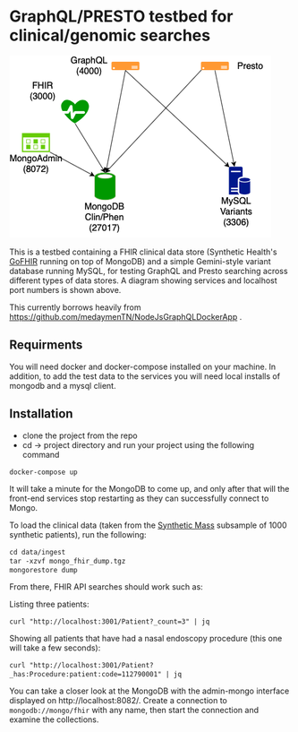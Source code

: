 # GraphQL/PRESTO testbed for clinical/genomic searches

![Block Diagram](diagram/diagram.png "Block Diagram")

This is a testbed containing a FHIR clinical data store (Synthetic Health's [GoFHIR](https://github.com/synthetichealth/gofhir)
running on top of MongoDB) and a simple Gemini-style variant database running MySQL, for testing GraphQL and Presto searching
across different types of data stores.  A diagram showing services and localhost port numbers is shown above.

This currently borrows heavily from https://github.com/medaymenTN/NodeJsGraphQLDockerApp .

## Requirments 

You will need docker and docker-compose installed on your machine.  In addition, to add the
test data to the services you will need local installs of mongodb and a mysql client.

## Installation 

* clone the project from the repo 
* cd -> project directory and run your project using the following command 
 ```
docker-compose up 
 ```

It will take a minute for the MongoDB to come up, and only after that will the front-end
services stop restarting as they can successfully connect to Mongo.
 
To load the clinical data (taken from the [Synthetic Mass](https://syntheticmass.mitre.org/download.html) 
subsample of 1000 synthetic patients), run the following:
```
cd data/ingest
tar -xzvf mongo_fhir_dump.tgz
mongorestore dump
```

From there, FHIR API searches should work such as:

Listing three patients:
```
curl "http://localhost:3001/Patient?_count=3" | jq
```

Showing all patients that have had a nasal endoscopy procedure (this one will take a few seconds):
```
curl "http://localhost:3001/Patient?_has:Procedure:patient:code=112790001" | jq
```

You can take a closer look at the MongoDB with the admin-mongo interface displayed on http://localhost:8082/.
Create a connection to `mongodb://mongo/fhir` with any name, then start the connection and examine the collections.

